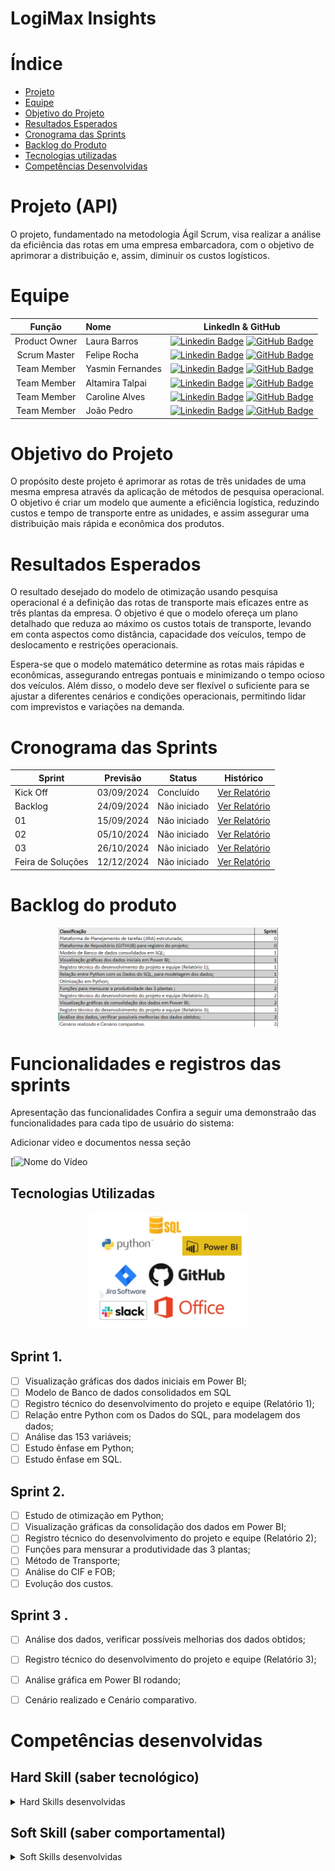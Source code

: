 # LogiMax Insights




# Índice
* [Projeto](#projeto-api)
* [Equipe](#equipe)
* [Objetivo do Projeto](#objetivo-do-projeto)
* [Resultados Esperados](#resultados-esperados)
* [Cronograma das Sprints](#cronograma-das-sprints)
* [Backlog do Produto](#backlog-do-produto)
* [Tecnologias utilizadas](#tecnologias-utilizadas)
* [Competências Desenvolvidas](#competências-desenvolvidas)


# Projeto (API) 
O projeto, fundamentado na metodologia Ágil Scrum, visa realizar a análise da eficiência das rotas em uma empresa embarcadora, com o objetivo de aprimorar a distribuição e, assim, diminuir os custos logísticos.


# Equipe

</details>

|    Função     | Nome                                  |                                                                                                                                                      LinkedIn & GitHub                                                                                                                                                      |
| :-----------: | :------------------------------------ | :-------------------------------------------------------------------------------------------------------------------------------------------------------------------------------------------------------------------------------------------------------------------------------------------------------------------------: |
| Product Owner | Laura Barros |[![Linkedin Badge](https://img.shields.io/badge/Linkedin-blue?style=flat-square&logo=Linkedin&logoColor=white)](https://www.linkedin.com/in/laura-silva-3813a322b?utm_source=share&utm_campaign=share_via&utm_content=profile&utm_medium=ios_app) [![GitHub Badge](https://img.shields.io/badge/GitHub-111217?style=flat-square&logo=github&logoColor=white)](https://github.com/LauraSilva2)              |
| Scrum Master  | Felipe Rocha |      [![Linkedin Badge](https://img.shields.io/badge/Linkedin-blue?style=flat-square&logo=Linkedin&logoColor=white)](https://www.linkedin.com/in/felipe-rocha-36a652230?utm_source=share&utm_campaign=share_via&utm_content=profile&utm_medium=android_app) [![GitHub Badge](https://img.shields.io/badge/GitHub-111217?style=flat-square&logo=github&logoColor=white)](https://github.com/felipercha)     |
| Team Member   | Yasmin Fernandes             |         [![Linkedin Badge](https://img.shields.io/badge/Linkedin-blue?style=flat-square&logo=Linkedin&logoColor=white)](https://www.linkedin.com/in/yasmin-fernandes-83a27124a?utm_source=share&utm_campaign=share_via&utm_content=profile&utm_medium=ios_app) [![GitHub Badge](https://img.shields.io/badge/GitHub-111217?style=flat-square&logo=github&logoColor=white)](https://github.com/YasminIsabeleSantos)        |
|  Team Member  | Altamira Talpai                |         [![Linkedin Badge](https://img.shields.io/badge/Linkedin-blue?style=flat-square&logo=Linkedin&logoColor=white)](https://br.linkedin.com/in/altamira-talpai-66361b248) [![GitHub Badge](https://img.shields.io/badge/GitHub-111217?style=flat-square&logo=github&logoColor=white)](https://github.com/altamiratalpai)        |
|  Team Member  | Caroline Alves                 |   [![Linkedin Badge](https://img.shields.io/badge/Linkedin-blue?style=flat-square&logo=Linkedin&logoColor=white)](https://www.linkedin.com/in/caroline-alves-04b776264?utm_source=share&utm_campaign=share_via&utm_content=profile&utm_medium=ios_app) [![GitHub Badge](https://img.shields.io/badge/GitHub-111217?style=flat-square&logo=github&logoColor=white)](https://github.com/carolinealvs)   |
|  Team Member  |João Pedro       |           [![Linkedin Badge](https://img.shields.io/badge/Linkedin-blue?style=flat-square&logo=Linkedin&logoColor=white)](https://www.linkedin.com/in/jo%C3%A3o-pedro-dos-santos-freires-396121210) [![GitHub Badge](https://img.shields.io/badge/GitHub-111217?style=flat-square&logo=github&logoColor=white)](https://github.com/JoaoPedro077)          |


# Objetivo do Projeto
O propósito deste projeto é aprimorar as rotas de três unidades de uma mesma empresa através da aplicação de métodos de pesquisa operacional. O objetivo é criar um modelo que aumente a eficiência logística, reduzindo custos e tempo de transporte entre as unidades, e assim assegurar uma distribuição mais rápida e econômica dos produtos.

# Resultados Esperados
O resultado desejado do modelo de otimização usando pesquisa operacional é a definição das rotas de transporte mais eficazes entre as três plantas da empresa. O objetivo é que o modelo ofereça um plano detalhado que reduza ao máximo os custos totais de transporte, levando em conta aspectos como distância, capacidade dos veículos, tempo de deslocamento e restrições operacionais.

Espera-se que o modelo matemático determine as rotas mais rápidas e econômicas, assegurando entregas pontuais e minimizando o tempo ocioso dos veículos. Além disso, o modelo deve ser flexível o suficiente para se ajustar a diferentes cenários e condições operacionais, permitindo lidar com imprevistos e variações na demanda.

# Cronograma das Sprints

Sprint | Previsão | Status| Histórico| 
|------|--------|------|--------|
|Kick Off | 03/09/2024 | Concluído | [Ver Relatório]() | 
|Backlog| 24/09/2024 | Não iniciado | [Ver Relatório]()| 
|01| 15/09/2024| Não iniciado |[Ver Relatório]() | 
|02| 05/10/2024| Não iniciado |[Ver Relatório]() | 
|03| 26/10/2024 | Não iniciado |[Ver Relatório]()  | 
|Feira de Soluções| 12/12/2024 | Não iniciado |[Ver Relatório]()  | 

# Backlog do produto
<div id="top"></div> 
<p align="center"> 
      <img src="back.png" width="70%" height="60%"> 
<p align="center">
      
# Funcionalidades e registros das sprints

Apresentação das funcionalidades
Confira a seguir uma demonstraão das funcionalidades para cada tipo de usuário do sistema:

Adicionar video e documentos nessa seção

[![Nome do Vídeo]()

## Tecnologias Utilizadas

<div id="top"></div> 
<p align="center"> 
      <img src="tecnologia.png" width="50%" height="70%"> 
<p align="center">




## Sprint 1. 
- [ ] Visualização gráficas dos dados iniciais em Power BI;
- [ ] Modelo de Banco de dados consolidados em SQL
- [ ] Registro técnico do desenvolvimento do projeto e equipe (Relatório 1);
- [ ] Relação entre Python com os Dados do SQL, para modelagem dos dados;
- [ ] Análise das 153 variáveis;
- [ ] Estudo ênfase em Python;
- [ ] Estudo ênfase em SQL.

## Sprint 2. 
- [ ] Estudo de otimização em Python;
- [ ] Visualização gráficas da consolidação dos dados em Power BI;
- [ ] Registro técnico do desenvolvimento do projeto e equipe (Relatório 2);
- [ ] Funções para mensurar a produtividade das 3 plantas;
- [ ] Método de Transporte;
- [ ] Análise do CIF e FOB;
- [ ] Evolução dos custos.
      
## Sprint 3 . 
- [ ] Análise dos dados, verificar possíveis melhorias dos dados obtidos;
- [ ] Registro técnico do desenvolvimento do projeto e equipe (Relatório 3);
- [ ] Análise gráfica em Power BI rodando;
- [ ] Cenário realizado e Cenário comparativo.
      
      
      
      

  
# Competências desenvolvidas

## Hard Skill (saber tecnológico)
<details>
<summary>Hard Skills desenvolvidas</summary>
  
| Tecnologia/Metodologia | Classificação |
| ---------------------- | ------------- |
| GitHub | ★ ★ ★ ★ ★ ★ ★ ☆ ☆ ☆ |
| Gestão de Projetos | ★ ★ ★ ★ ★ ★ ☆ ☆ ☆ ☆ |
| Scrum Master | ★ ★ ★ ★ ★ ★ ★ ☆ ☆ ☆ |
| Prodct Owner | ★ ★ ★ ★ ★ ★ ★ ☆ ☆ ☆ |
| Markdown | ★ ★ ★ ★ ★ ★ ★ ☆ ☆ ☆ |
| Power BI | ★ ★ ★ ★ ★ ★ ★ ☆ ☆ ☆ |
| Python | ★ ★ ★ ★ ★ ★ ★ ☆ ☆ ☆ |

 
</details>

## Soft Skill (saber comportamental)
<details>
<summary>Soft Skills desenvolvidas</summary>

| Habilidades | Classificação |
| ---------------------- | ------------- |
| Colaboração | ★ ★ ★ ★ ★ ☆ ☆ ☆ ☆ ☆ |
| Proatividade| ★ ★ ★ ★ ★ ★ ☆ ☆ ☆ ☆ |
| Pensamento Crítico | ★ ★ ★ ★ ★ ★ ★ ☆ ☆ ☆ |
| Gerenciamento de Tempo | ★ ★ ★ ★ ★ ★ ★ ☆ ☆ ☆ |
| Adaptabilidade | ★ ★ ★ ★ ★ ★ ★ ☆ ☆ ☆ |
| Resiliência | ★ ★ ★ ★ ★ ★ ★ ☆ ☆ ☆ |

</details>

